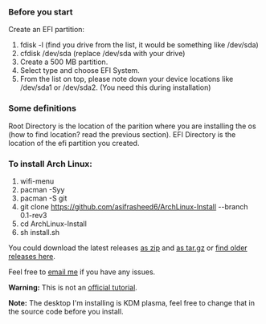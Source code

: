 ### Before you start
Create an EFI partition:
1. fdisk -l (find you drive from the list, it would be something like /dev/sda)
2. cfdisk /dev/sda (replace /dev/sda with your drive)
3. Create a 500 MB partition.
4. Select type and choose EFI System.
5. From the list on top, please note down your device locations like /dev/sda1 or /dev/sda2. (You need this during installation)

### Some definitions
Root Directory is the location of the parition where you are installing the os (how to find location? read the previous section). EFI Directory is the location of the efi partition you created. 

### To install Arch Linux:
1. wifi-menu
2. pacman -Syy
3. pacman -S git
4. git clone https://github.com/asifrasheed6/ArchLinux-Install --branch 0.1-rev3
5. cd ArchLinux-Install
6. sh install.sh

You could download the latest releases [as zip](https://github.com/asifrasheed6/ArchLinux-Install/archive/v0.1-rev3.zip) and [as tar.gz](https://github.com/asifrasheed6/ArchLinux-Install/archive/v0.1-rev3.tar.gz) or [find older releases here](https://github.com/asifrasheed6/ArchLinux-Install/releases).

Feel free to [email me](mailto:asif@linuxmail.org) if you have any issues.

**Warning:** This is not an [official tutorial](https://wiki.archlinux.org/index.php/installation_guide).

**Note:** The desktop I'm installing is KDM plasma, feel free to change that in the source code before you install.
